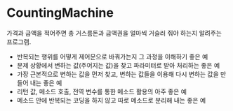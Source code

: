 # CountingMachine

가격과 금액을 적어주면 총 거스름돈과 금액권을 얼마씩 거슬러 줘야 하는지 알려주는 프로그램. 

- 반복되는 행위를 어떻게 제어문으로 바꿔가는지 그 과정을 이해하기 좋은 예
- 문제 상황에서 변하는 값(주어지는 값)을 찾고 파라미터로 받아 처리하는 좋은 예
- 가장 근본적으로 변하는 값을 먼저 찾고, 변하는 값들을 이용해 다시 변하는 값을 만들어 내는 좋은 예
- 리턴 값, 메소드 호출, 전역 변수를 통한 메소드 활용의 아주 좋은 예
- 메소드 안에 반복되는 코딩을 하지 않고 따로 메소드로 분리해 내는 좋은 예

